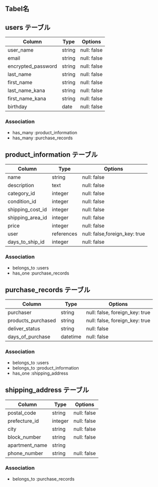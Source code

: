 ## Tabel名

## users  テーブル

| Column              | Type   | Options     |
| ------------------  | ------ | ----------- |
| user_name           | string | null: false |
| email               | string | null: false |
| encrypted_password  | string | null: false |
| last_name           | string | null: false |
| first_name          | string | null: false |
| last_name_kana      | string | null: false |
| first_name_kana     | string | null: false |
| birthday            | date   | null: false |

### Association

- has_many  :product_information
- has_many  :purchase_records

## product_information  テーブル

| Column            | Type        | Options     |
| ----------------- | ----------- | ----------- |
| name              | string      | null: false |
| description       | text        | null: false |
| category_id       | integer     | null: false |
| condition_id      | integer     | null: false |
| shipping_cost_id  | integer     | null: false |
| shipping_area_id  | integer     | null: false |
| price             | integer     | null: false |
| user              | references  | null: false,foreign_key: true |
| days_to_ship_id   | integer     | null: false |

### Association

- belongs_to :users
- has_one    :purchase_records

## purchase_records  テーブル

| Column              | Type     | Options                        |
| ------------------  | -------- | ------------------------------ |
| purchaser           | string   | null: false, foreign_key: true |
| products_purchased  | string   | null: false, foreign_key: true |
| deliver_status      | string   | null: false |
| days_of_purchase    | datetime | null: false |

### Association

- belongs_to  :users
- belongs_to  :product_information
- has_one     :shipping_address

## shipping_address  テーブル

| Column          | Type    | Options                        |
| --------------  | ------- | ------------------------------ |
| postal_code     | string  | null: false |
| prefecture_id   | integer | null: false |
| city            | string  | null: false |
| block_number    | string  | null: false |
| apartment_name  | string  |             |
| phone_number    | string  | null: false |

### Association

- belongs_to :purchase_records